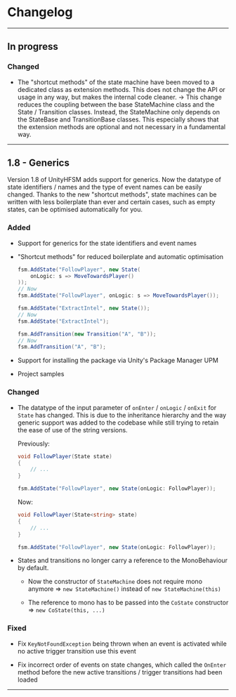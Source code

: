 # Changelog

---

## In progress

### Changed

- The "shortcut methods" of the state machine have been moved to a dedicated class as extension methods. This does not change the API or usage in any way, but makes the internal code cleaner. -> This change reduces the coupling between the base StateMachine class and the State / Transition classes. Instead, the StateMachine only depends on the StateBase and TransitionBase classes. This especially shows that the extension methods are optional and not necessary in a fundamental way.

---

## 1.8 - Generics

Version 1.8 of UnityHFSM adds support for generics. Now the datatype of state identifiers / names and the type of event names can be easily changed. Thanks to the new "shortcut methods", state machines can be written with less boilerplate than ever and certain cases, such as empty states, can be optimised automatically for you.

### Added

- Support for generics for the state identifiers and event names

- "Shortcut methods" for reduced boilerplate and automatic optimisation

  ```csharp
  fsm.AddState("FollowPlayer", new State(
      onLogic: s => MoveTowardsPlayer()
  ));
  // Now
  fsm.AddState("FollowPlayer", onLogic: s => MoveTowardsPlayer());
  ```

  ```csharp
  fsm.AddState("ExtractIntel", new State());
  // Now
  fsm.AddState("ExtractIntel");
  ```

  ```csharp
  fsm.AddTransition(new Transition("A", "B"));
  // Now
  fsm.AddTransition("A", "B");
  ```

- Support for installing the package via Unity's Package Manager UPM

- Project samples

### Changed

- The datatype of the input parameter of `onEnter` / `onLogic` / `onExit` for `State` has changed. This is due to the inheritance hierarchy and the way generic support was added to the codebase while still trying to retain the ease of use of the string versions.

  Previously:

  ```csharp
  void FollowPlayer(State state)
  {
      // ...
  }

  fsm.AddState("FollowPlayer", new State(onLogic: FollowPlayer));
  ```

  Now:

  ```csharp
  void FollowPlayer(State<string> state)
  {
      // ...
  }

  fsm.AddState("FollowPlayer", new State(onLogic: FollowPlayer));
  ```

- States and transitions no longer carry a reference to the MonoBehaviour by default.

  - Now the constructor of `StateMachine` does not require mono anymore => `new StateMachine()`  instead of `new StateMachine(this)`

  - The reference to mono has to be passed into the `CoState` constructor => `new CoState(this, ...)`

### Fixed

- Fix `KeyNotFoundException` being thrown when an event is activated while no active trigger transition use this event

- Fix incorrect order of events on state changes, which called the `OnEnter` method before the new active transitions / trigger transitions had been loaded

---
